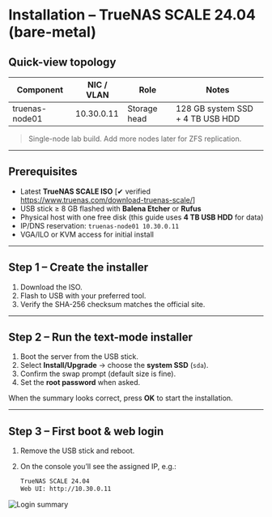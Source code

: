 # Installation – TrueNAS SCALE 24.04 (bare-metal)

## Quick-view topology

| Component      | NIC / VLAN | Role          | Notes                 |
|----------------|------------|---------------|-----------------------|
| truenas-node01 | 10.30.0.11 | Storage head  | 128 GB system SSD + 4 TB USB HDD |

> Single-node lab build. Add more nodes later for ZFS replication.

---

## Prerequisites

- Latest **TrueNAS SCALE ISO** [✔ verified <https://www.truenas.com/download-truenas-scale/>]  
- USB stick ≥ 8 GB flashed with **Balena Etcher** or **Rufus**
- Physical host with one free disk (this guide uses **4 TB USB HDD** for data)
- IP/DNS reservation: `truenas-node01 10.30.0.11`
- VGA/ILO or KVM access for initial install

---

## Step 1 – Create the installer

1. Download the ISO.  
2. Flash to USB with your preferred tool.  
3. Verify the SHA-256 checksum matches the official site.

---

## Step 2 – Run the text-mode installer

1. Boot the server from the USB stick.  
2. Select **Install/Upgrade** → choose the **system SSD** (`sda`).  
3. Confirm the swap prompt (default size is fine).  
4. Set the **root password** when asked.


When the summary looks correct, press **OK** to start the installation.

---

## Step 3 – First boot & web login

1. Remove the USB stick and reboot.  
2. On the console you’ll see the assigned IP, e.g.:

   ```bash
   TrueNAS SCALE 24.04
   Web UI: http://10.30.0.11

![Login summary](../assets/screenshot/dashboard-first-login.png)


